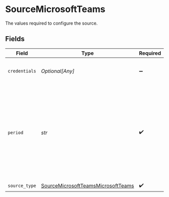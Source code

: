 # SourceMicrosoftTeams

The values required to configure the source.


## Fields

| Field                                                                                                                                  | Type                                                                                                                                   | Required                                                                                                                               | Description                                                                                                                            | Example                                                                                                                                |
| -------------------------------------------------------------------------------------------------------------------------------------- | -------------------------------------------------------------------------------------------------------------------------------------- | -------------------------------------------------------------------------------------------------------------------------------------- | -------------------------------------------------------------------------------------------------------------------------------------- | -------------------------------------------------------------------------------------------------------------------------------------- |
| `credentials`                                                                                                                          | *Optional[Any]*                                                                                                                        | :heavy_minus_sign:                                                                                                                     | Choose how to authenticate to Microsoft                                                                                                |                                                                                                                                        |
| `period`                                                                                                                               | *str*                                                                                                                                  | :heavy_check_mark:                                                                                                                     | Specifies the length of time over which the Team Device Report stream is aggregated. The supported values are: D7, D30, D90, and D180. | D7                                                                                                                                     |
| `source_type`                                                                                                                          | [SourceMicrosoftTeamsMicrosoftTeams](../../models/shared/sourcemicrosoftteamsmicrosoftteams.md)                                        | :heavy_check_mark:                                                                                                                     | N/A                                                                                                                                    |                                                                                                                                        |